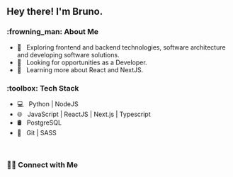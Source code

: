 

<!--
**bruno-nakahara/Bruno-Nakahara** is a ✨ _special_ ✨ repository because its `README.md` (this file) appears on your GitHub profile.

Here are some ideas to get you started:

- 🔭 I’m currently working on ...
- 🌱 I’m currently learning ...
- 👯 I’m looking to collaborate on ...
- 🤔 I’m looking for help with ...
- 💬 Ask me about ...
- 📫 How to reach me: ...
- 😄 Pronouns: ...
- ⚡ Fun fact: ...
-->
<h2> Hey there! I'm Bruno.</h2>

<h3> 	:frowning_man: About Me </h3>

- :thinking: &nbsp; Exploring frontend and backend technologies, software architecture and developing software solutions.
- :briefcase: &nbsp; Looking for opportunities as a Developer.
- :seedling: &nbsp; Learning more about React and NextJS.

<h3>:toolbox: Tech Stack</h3>

- :computer: &nbsp; Python | NodeJS 
- :globe_with_meridians: &nbsp; JavaScript | ReactJS | Next.js | Typescript
- :oil_drum: &nbsp; PostgreSQL 
- :wrench: &nbsp; Git | SASS

<br/>

<h3> 🤝🏻 Connect with Me </h3>

<p align="center">
<a href="www.linkedin.com/in/bruno-hideki-silva-nakahara-a6749012a</a>
</p>
